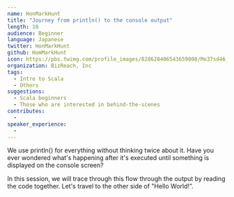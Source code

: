 ```yaml
---
name: HonMarkHunt
title: "Journey from println() to the console output"
length: 10
audience: Beginner
language: Japanese
twitter: HonMarkHunt
github: HomMarkHunt
icon: https://pbs.twimg.com/profile_images/828628406543659008/Mo37sd46_400x400.jpg
organization: BizReach, Inc
tags:
  - Intro to Scala
  - Others
suggestions:
  - Scala beginners
  - Those who are interested in behind-the-scenes
contributes:
  - 
speaker_experience:
  - 
---
```

We use println() for everything without thinking twice about it. Have you ever wondered what's happening after it's executed until something is displayed on the console screen?

In this session, we will trace through this flow through the output by reading the code together.
Let's travel to the other side of "Hello World!".
